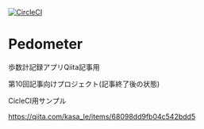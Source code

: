 [![CircleCI](https://circleci.com/gh/le-kamba/qiita_pedometer.svg?style=svg)](https://circleci.com/gh/le-kamba/qiita_pedometer)

# Pedometer
歩数計記録アプリQiita記事用

第10回記事向けプロジェクト(記事終了後の状態)

CicleCI用サンプル

https://qiita.com/kasa_le/items/68098dd9fb04c542bdd5